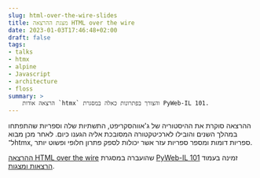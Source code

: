 ```yaml
---
slug: html-over-the-wire-slides
title: מצגת ההרצאה HTML over the wire
date: 2023-01-03T17:46:48+02:00
draft: false
tags: 
- talks
- htmx
- alpine
- Javascript
- architecture
- floss
summary: >
    הרצאה אודות `htmx` והצורך בפתרונות כאלה במסגרת PyWeb-IL 101.
---
```

ההרצאה סוקרת את ההיסטוריה של ג'אווהסקריפט, התשתיות שלה וספריות שהתפתחו במהלך השנים והובילו
לארכיטקטורה המסובכת אליה הגענו כיום. לאחר מכן מבוא ל־htmx, ספריות דומות ומספר ספריות עזר אשר
יכולות לספק פתרון חלופי ופשוט  יותר.

[ההרצאה HTML over the wire](/talks/#html-over-the-wire) שהועברה במסגרת
[PyWeb-IL 101](https://www.meetup.com/pyweb-il/events/289904704/) זמינה
בעמוד [הרצאות ומצגות](/talks/).
